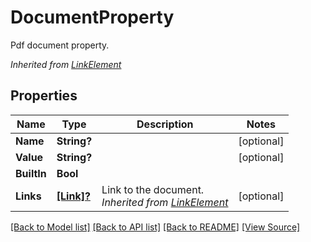 # DocumentProperty
Pdf document property.

*Inherited from [LinkElement](LinkElement.md)*
## Properties
Name | Type | Description | Notes
------------ | ------------- | ------------- | -------------
**Name** | **String?** |  | [optional]
**Value** | **String?** |  | [optional]
**BuiltIn** | **Bool** |  | 
**Links** | [**[Link]?**](Link.md) | Link to the document.<br />*Inherited from [LinkElement](LinkElement.md)* | [optional]

[[Back to Model list]](../README.md#documentation-for-models) [[Back to API list]](../README.md#documentation-for-api-endpoints) [[Back to README]](../README.md) [[View Source]](../AsposePdfCloud/Models/DocumentProperty.swift)


